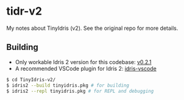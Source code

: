 # tidr-v2

My notes about TinyIdris (v2). See the original repo for more details.

## Building

* Only workable Idris 2 version for this codebase: [v0.2.1]
* A recommended VSCode plugin for Idris 2: [idris-vscode]

```bash
$ cd TinyIdris-v2/
$ idris2 --build tinyidris.pkg # for building
$ idris2 --repl tinyidris.pkg # for REPL and debugging
```

[v0.2.1]: https://github.com/idris-lang/Idris2/releases/tag/v0.2.1
[idris-vscode]: https://marketplace.visualstudio.com/items?itemName=meraymond.idris-vscode
